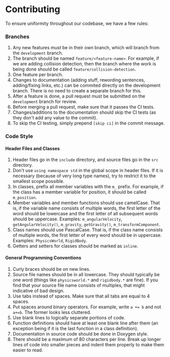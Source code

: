 # Contributing

To ensure uniformity throughout our codebase, we have a few rules:

### Branches
1. Any new features must be in their own branch, which will branch from the `development` branch.
2. The branch should be named `feature/<feature-name>`. For example, if we are adding collision detection, then the branch where the work is being done should be called `feature/collision-detection`.
3. One feature per branch.
4. Changes to documentation (adding stuff, rewording sentences, adding/fixing links, etc.) can be commited directly on the development branch. There is no need to create a separate branch for this.
5. After a feature is done, a pull request must be submitted on the `development` branch for review.
6. Before merging a pull request, make sure that it passes the CI tests.
7. Changes/additions to the documentation should skip the CI tests (as they don't add any value to the commit).
8. To skip the CI testing, simply prepend `[skip ci]` in the commit message.

### Code Style

#### Header Files and Classes 
1. Header files go in the `include` directory, and source files go in the `src` directory.
2. Don't use `using namespace std` in the global scope in header files. If it is necessary (because of very long type names), try to restrict it to the smallest scope possible.
3. In classes, prefix all member variables with the `m_` prefix. For example, if the class has a member variable for position, it should be called `m_position`.
4. Member variables and member functions should use camelCase. That is, if the variable name consists of multiple words, the first letter of the word should be lowercase and the first letter of all subsequent words should be uppercase. Examples: `m_angularVelocity`, `getAngularVelocity()`, `m_gravity`, `getGravity()`, `m_transformComponent`.
5. Class names should use PascalCase. That is, if the class name consists of multiple words, the first letter of every word should be in uppercase. Examples: `PhysicsWorld`, `RigidBody`. 
6. Getters and setters for classes should be marked as `inline`.

#### General Programming Conventions
1. Curly braces should be on new lines.
2. Source file names should be in all lowercase. They should typically be one word (things like `physicsworld.*` and `rigidbody.*` are fine). If you find that your source file name consists of multiples, that might indicative of bad design.
3. Use tabs instead of spaces. Make sure that all tabs are equal to 4 spaces.
4. Put spaces around binary operators. For example, write `a += b` and not `a+=b`. The former looks less cluttered.
5. Use blank lines to logically separate portions of code.
6. Function definitions should have at least one blank line after them (an exception being if it is the last function in a class definition).
7. Documentation in source code should be done in Doxygen style.
8. There should be a maximum of 80 characters per line. Break up longer lines of code into smaller pieces and indent them properly to make them easier to read.
